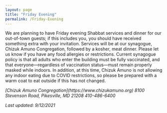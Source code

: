 ```yaml
---
layout: page
title: "Friday Evening"
permalink: /Friday-Evening
---
```


We are planning to have Friday evening Shabbat services and dinner for our out-of-town guests; if this includes you, you should have received something extra with your invitation.  Services will be at our synagogue, Chizuk Amuno Congregation, followed by a kosher, meat dinner.  Please let us know if you have any food allergies or restrictions. Current synagogue policy is that all adults who enter the building must be fully vaccinated, and that everyone—regardless of vaccination status—must remain properly masked while indoors. In addition, at this time, Chizuk Amuno is not allowing any indoor eating due to COVID restrictions, so please be prepared with a warm coat to eat outside if this has not changed.

<address>
[Chizuk Amuno Congregation](https://www.chizukamuno.org)
8100 Stevenson Road, Pikesville, MD 21208
410-486-6400
</address>

*Last updated: 9/12/2021*
